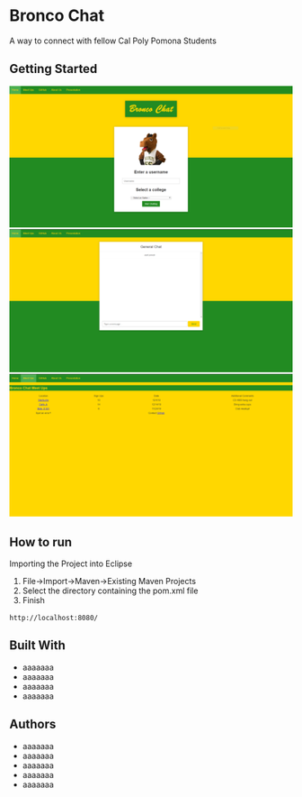 # Bronco Chat

A way to connect with fellow Cal Poly Pomona Students

## Getting Started



![App Screenshot](images/Capture.PNG)
![App Screenshot](images/Capture2.PNG)
![App Screenshot](images/Capture3.png)

## How to run

Importing the Project into Eclipse

1. File->Import->Maven->Existing Maven Projects
2. Select the directory containing the pom.xml file
3. Finish

```
http://localhost:8080/
```

## Built With

* aaaaaaa
* aaaaaaa
* aaaaaaa
* aaaaaaa

## Authors

* aaaaaaa
* aaaaaaa
* aaaaaaa
* aaaaaaa
* aaaaaaa